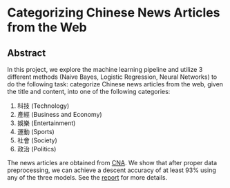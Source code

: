 # Categorizing Chinese News Articles from the Web

## Abstract
In this project, we explore the machine learning pipeline and utilize 3 different methods (Naive Bayes, Logistic Regression, Neural Networks) to do the following task: categorize Chinese news articles from the web, given the title and content, into one of the following categories:

1. 科技 (Technology)
2. 產經 (Business and Economy)
3. 娛樂 (Entertainment)
4. 運動 (Sports)
5. 社會 (Society)
6. 政治 (Politics)

The news articles are obtained from [CNA](https://www.cna.com.tw/).
We show that after proper data preprocessing, we can achieve a descent accuracy of at least 93% using any of the three models.
See the [report](./report/README.md) for more details.